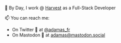 💼 By Day, I work @ [Harvest](//www.harvest.fr) as a Full-Stack Developer

📫 You can reach me:
- On Twitter 🦜 at [@adamas_fr](https://twitter.com/adamas_fr)
- On Mastodon 🐘 at adamas@mastodon.social
